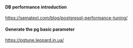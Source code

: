 
#### DB performance introduction
https://sematext.com/blog/postgresql-performance-tuning/

#### Generate the pg basic parameter 
https://pgtune.leopard.in.ua/

